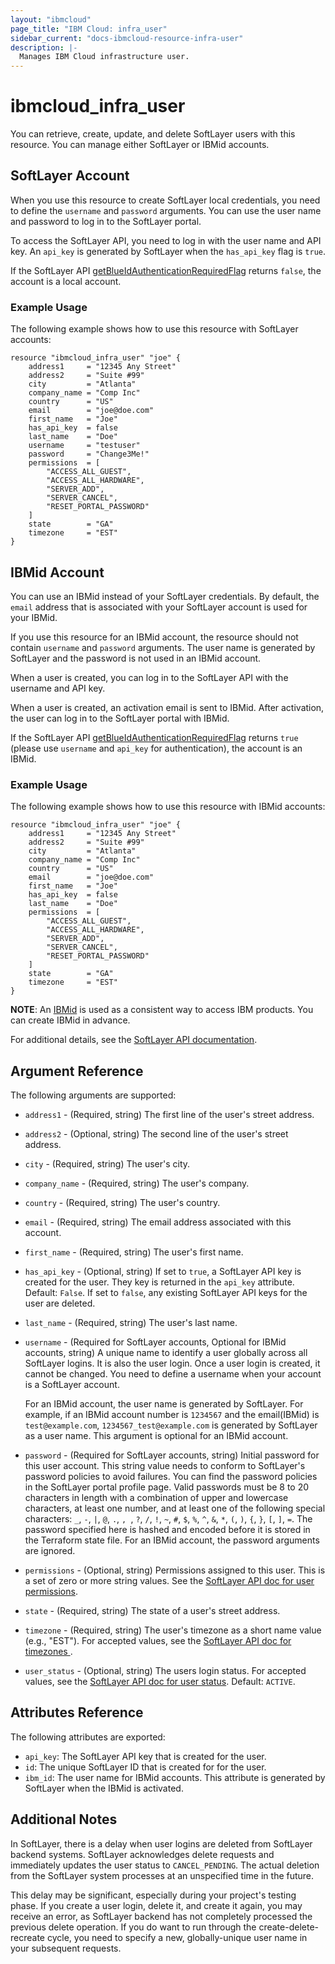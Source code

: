 ```yaml
---
layout: "ibmcloud"
page_title: "IBM Cloud: infra_user"
sidebar_current: "docs-ibmcloud-resource-infra-user"
description: |-
  Manages IBM Cloud infrastructure user.
---
```


# ibmcloud\_infra_user

You can retrieve, create, update, and delete SoftLayer users with this resource. You can manage either SoftLayer or IBMid accounts.

## SoftLayer Account
When you use this resource to create SoftLayer local credentials, you need to define the `username` and `password` arguments. You can use the user name and password to log in to the SoftLayer portal. 

To access the SoftLayer API, you need to log in with the user name and API key. An `api_key` is generated by SoftLayer when the `has_api_key` flag is `true`.

If the SoftLayer API [getBlueIdAuthenticationRequiredFlag](https://api.softlayer.com/rest/v3/SoftLayer_Account/getBlueIdAuthenticationRequiredFlag) returns `false`, the account is a local account.

### Example Usage

The following example shows how to use this resource with SoftLayer accounts:

```hcl
resource "ibmcloud_infra_user" "joe" {
    address1     = "12345 Any Street"
    address2     = "Suite #99"
    city         = "Atlanta"
    company_name = "Comp Inc"
    country      = "US"
    email        = "joe@doe.com"
    first_name   = "Joe"
    has_api_key  = false
    last_name    = "Doe"
    username     = "testuser"
    password     = "Change3Me!"
    permissions  = [
        "ACCESS_ALL_GUEST",
        "ACCESS_ALL_HARDWARE",
        "SERVER_ADD",
        "SERVER_CANCEL",
        "RESET_PORTAL_PASSWORD"
    ]
    state        = "GA"
    timezone     = "EST"
}
```

## IBMid Account
You can use an IBMid instead of your SoftLayer credentials. By default, the `email` address that is associated with your SoftLayer account is used for your IBMid. 

If you use this resource for an IBMid account, the resource should not contain `username` and `password` arguments. The user name is generated by SoftLayer and the password is not used in an IBMid account.

When a user is created, you can log in to the SoftLayer API with the username and API key. 

When a user is created, an activation email is sent to IBMid. After activation, the user can log in to the SoftLayer portal with IBMid. 

If the SoftLayer API  [getBlueIdAuthenticationRequiredFlag](https://api.softlayer.com/rest/v3/SoftLayer_Account/getBlueIdAuthenticationRequiredFlag)
returns `true` (please use `username` and `api_key` for authentication), the account is an IBMid.

### Example Usage

The following example shows how to use this resource with IBMid accounts:

```hcl
resource "ibmcloud_infra_user" "joe" {
    address1     = "12345 Any Street"
    address2     = "Suite #99"
    city         = "Atlanta"
    company_name = "Comp Inc"
    country      = "US"
    email        = "joe@doe.com"
    first_name   = "Joe"
    has_api_key  = false
    last_name    = "Doe"
    permissions  = [
        "ACCESS_ALL_GUEST",
        "ACCESS_ALL_HARDWARE",
        "SERVER_ADD",
        "SERVER_CANCEL",
        "RESET_PORTAL_PASSWORD"
    ]
    state        = "GA"
    timezone     = "EST"
}
```


**NOTE**: An [IBMid](https://www.ibm.com/account/profile/us) is used as a consistent way to access IBM products. You can create IBMid in advance.

For additional details, see the [SoftLayer API documentation](http://sldn.softlayer.com/reference/datatypes/ibmcloud_infra_user_Customer).

## Argument Reference

The following arguments are supported:

* `address1` - (Required, string) The first line of the user's street address.
* `address2` - (Optional, string) The second line of the user's street address.
* `city` - (Required, string) The user's city.
* `company_name` - (Required, string) The user's company.
* `country` - (Required, string) The user's country.
* `email` - (Required, string) The email address associated with this account.
* `first_name` - (Required, string) The user's first name.
* `has_api_key` - (Optional, string) If set to `true`, a SoftLayer API key is created for the user. They key is returned in the `api_key` attribute. Default: `False`. If set to `false`, any existing SoftLayer API keys for the user are deleted.
* `last_name` - (Required, string) The user's last name.
* `username` - (Required for SoftLayer accounts, Optional for IBMid accounts, string) A unique name to identify a user globally across all SoftLayer logins. It is also the user login. Once a user login is created, it cannot be changed. You need to define a username when your account is a SoftLayer account. 

  For an IBMid account, the user name is generated by SoftLayer. For example, if an IBMid account number is `1234567` and the email(IBMid) is `test@example.com`, `1234567_test@example.com` is generated by SoftLayer as a user name. This argument is optional for an IBMid account.
* `password` - (Required for SoftLayer accounts, string) Initial password for this user account. This string value needs to conform to SoftLayer's password policies to avoid failures. You can find the password policies in the SoftLayer portal profile page. 
  Valid passwords must be 8 to 20 characters in length with a combination of upper and lowercase characters, at least one number, and at least one of the following special characters: `_`, `-`, `|`, `@`, `.`, `, `, `?`, `/`, `!`, `~`, `#`, `$`, `%`, `^`, `&`, `*`, `(`, `)`, `{`, `}`, `[`, `]`, `=`. 
  The password specified here is hashed and encoded before it is stored in the Terraform state file.
  For an IBMid account, the password arguments are ignored.
* `permissions` - (Optional, string) Permissions assigned to this user. This is a set of zero or more string values. See the [SoftLayer API doc for user permissions](http://sldn.softlayer.com/reference/datatypes/User_Customer_CustomerPermission_Permission).
* `state` - (Required, string) The state of a user's street address.
* `timezone` - (Required, string) The user's timezone as a short name value (e.g., "EST"). For accepted values, see the [SoftLayer API doc for timezones ](http://sldn.softlayer.com/reference/datatypes/SoftLayer_Locale_Timezone).
* `user_status` - (Optional, string) The users login status. For accepted values, see the [SoftLayer API doc for user status](http://sldn.softlayer.com/reference/datatypes/ibmcloud_infra_user_Customer_Status). Default: `ACTIVE`.

## Attributes Reference

The following attributes are exported:

* `api_key`: The SoftLayer API key that is created for the user.
* `id`: The unique SoftLayer ID that is created for for the user.
* `ibm_id`: The user name for IBMid accounts. This attribute is generated by SoftLayer when the IBMid is activated. 

## Additional Notes

In SoftLayer, there is a delay when user logins are deleted from SoftLayer backend systems. SoftLayer acknowledges delete requests and immediately updates the user status to `CANCEL_PENDING`. The actual deletion from the SoftLayer system processes at an unspecified time in the future. 

This delay may be significant, especially during your project's testing phase. If you create a user login, delete it, and create it again, you may receive an error, as SoftLayer backend has not completely processed the previous delete operation. If you do want to run through the create-delete-recreate cycle, you need to specify a new, globally-unique user name in your subsequent requests.
